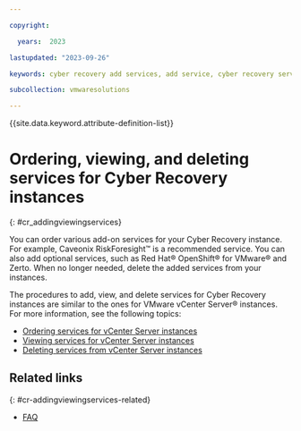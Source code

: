 ```yaml
---

copyright:

  years:  2023

lastupdated: "2023-09-26"

keywords: cyber recovery add services, add service, cyber recovery services, Cyber Recovery view services, view Cyber Recovery services, Cyber Recovery delete services, delete services, delete Cyber Recovery services

subcollection: vmwaresolutions

---
```


{{site.data.keyword.attribute-definition-list}}

# Ordering, viewing, and deleting services for Cyber Recovery instances
{: #cr_addingviewingservices}

You can order various add-on services for your Cyber Recovery instance. For example, Caveonix RiskForesight™ is a recommended service. You can also add optional services, such as Red Hat® OpenShift® for VMware® and Zerto. When no longer needed, delete the added services from your instances.

The procedures to add, view, and delete services for Cyber Recovery instances are similar to the ones for VMware vCenter Server® instances. For more information, see the following topics:
* [Ordering services for vCenter Server instances](/docs/vmwaresolutions?topic=vmwaresolutions-vc_addingservices)
* [Viewing services for vCenter Server instances](/docs/vmwaresolutions?topic=vmwaresolutions-vc_viewingservices)
* [Deleting services from vCenter Server instances](/docs/vmwaresolutions?topic=vmwaresolutions-vc_deletingservices)

## Related links
{: #cr-addingviewingservices-related}

* [FAQ](/docs/vmwaresolutions?topic=vmwaresolutions-faq-vmwaresolutions)
